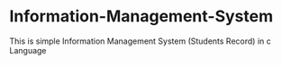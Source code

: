 # Information-Management-System
This is simple Information Management System (Students Record) in c Language
